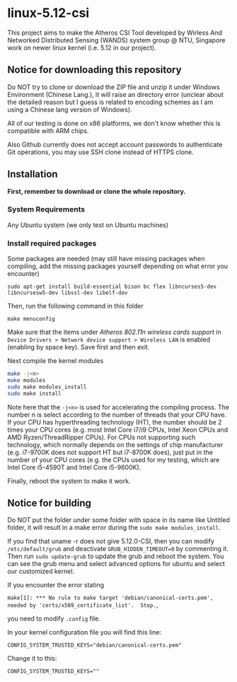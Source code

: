 # linux-5.12-csi
This project aims to make the Atheros CSI Tool developed by Wirless And Networked Distributed Sensing (WANDS) system group @ NTU, Singapore work on newer linux kernel (i.e. 5.12 in our project).

## Notice for downloading this repository

Do NOT try to clone or download the ZIP file and unzip it under Windows Environment (Chinese Lang.), it will raise an directory error (unclear about the detailed reason but I guess is related to encoding schemes as I am using a Chinese lang version of Windows).

All of our testing is done on x86 platforms, we don't know whether this is compatible with ARM chips.

Also Github currently does not accept account passwords to authenticate Git operations, you may use SSH clone instead of HTTPS clone.

## Installation
**First, remember to download or clone the whole repository.**

### System Requirements
Any Ubuntu system (we only test on Ubuntu machines)

### Install required packages
Some packages are needed (may still have missing packages when compiling, add the missing packages yourself depending on what error you encounter)

`sudo apt-get install build-essential bison bc flex libncurses5-dev libncursesw5-dev libssl-dev libelf-dev`

Then, run the following command in this folder

`make menuconfig`

Make sure that the items under *Atheros 802.11n wireless cards support* in `Device Drivers > Network device support > Wireless LAN` is enabled (enabling by space key). Save first and then exit.

Next compile the kernel modules

```bash
make -j<n>
make modules
sudo make modules_install
sudo make install
```

Note here that the `-j<n>` is used for accelerating the compiling process. The number n is select according to the number of threads that your CPU have. If your CPU has hyperthreading technology (HT), the number should be 2 times your CPU cores (e.g. most Intel Core i7/i9 CPUs, Intel Xeon CPUs and AMD Ryzen/ThreadRipper CPUs). For CPUs not supporting such technology, which normally depends on the settings of chip manufacturer (e.g. i7-9700K does not support HT but i7-8700K does), just put in the number of your CPU cores (e.g. the CPUs used for my testing, which are Intel Core i5-4590T and Intel Core i5-9600K).

Finally, reboot the system to make it work.

## Notice for building

Do NOT put the folder under some folder with space in its name like Untitled folder, it will result in a make error during the `sudo make modules_install`.

If you find that uname -r does not give 5.12.0-CSI, then you can modify `/etc/default/grub` and deactivate `GRUB_HIDDEN_TIMEOUT=0` by commenting it. Then run `sudo update-grub` to update the grub and reboot the system. You can see the grub menu and select advanced options for ubuntu and select our customized kernel.

If you encounter the error stating

`make[1]: *** No rule to make target 'debian/canonical-certs.pem', needed by 'certs/x509_certificate_list'.  Stop.`,

you need to modify `.config` file.

In your kernel configuration file you will find this line:

`CONFIG_SYSTEM_TRUSTED_KEYS="debian/canonical-certs.pem"`

Change it to this:

`CONFIG_SYSTEM_TRUSTED_KEYS=""`

